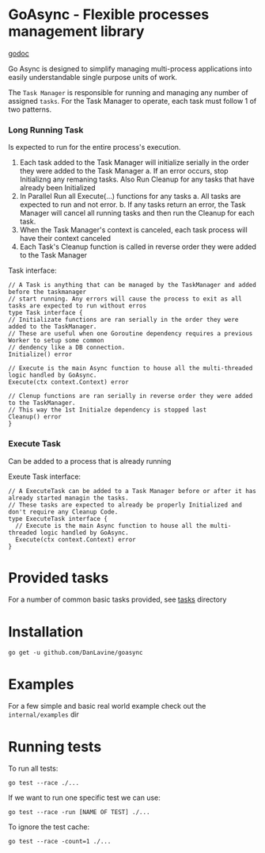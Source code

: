 # GoAsync - Flexible processes management library
[godoc](https://pkg.go.dev/github.com/DanLavine/goasync)

Go Async is designed to simplify managing multi-process applications into easily understandable
single purpose units of work.

The `Task Manager` is responsible for running and managing any number of assigned `tasks`.
For the Task Manager to operate, each task must follow 1 of two patterns.

### Long Running Task
Is expected to run for the entire process's execution.

1. Each task added to the Task Manager will initialize serially in the order they were added to the Task Manager
  a. If an error occurs, stop Initializng any remaning tasks. Also Run Cleanup for any tasks that have already been Initialized
2. In Parallel Run all Execute(...) functions for any tasks
  a. All tasks are expected to run and not error.
  b. If any tasks return an error, the Task Manager will cancel all running tasks and then run the Cleanup for each task.
3. When the Task Manager's context is canceled, each task process will have their context canceled
4. Each Task's Cleanup function is called in reverse order they were added to the Task Manager

Task interface:
```
// A Task is anything that can be managed by the TaskManager and added before the taskmanager
// start running. Any errors will cause the process to exit as all tasks are expected to run without erros
type Task interface {
// Initializate functions are ran serially in the order they were added to the TaskManager.
// These are useful when one Goroutine dependency requires a previous Worker to setup some common
// dendency like a DB connection.
Initialize() error

// Execute is the main Async function to house all the multi-threaded logic handled by GoAsync.
Execute(ctx context.Context) error

// Clenup functions are ran serially in reverse order they were added to the TaskManager.
// This way the 1st Initialze dependency is stopped last
Cleanup() error
}
```

### Execute Task
Can be added to a process that is already running

Exeute Task interface:
```
// A ExecuteTask can be added to a Task Manager before or after it has already started managin the tasks.
// These tasks are expected to already be properly Initialized and don't require any Cleanup Code.
type ExecuteTask interface {
  // Execute is the main Async function to house all the multi-threaded logic handled by GoAsync.
  Execute(ctx context.Context) error
}
```

# Provided tasks
For a number of common basic tasks provided, see [tasks](./tasks) directory

# Installation
```
go get -u github.com/DanLavine/goasync
```

# Examples
For a few simple and basic real world example check out the `internal/examples` dir

# Running tests
To run all tests:
```
go test --race ./...
```

If we want to run one specific test we can use:
```
go test --race -run [NAME OF TEST] ./...
```

To ignore the test cache:
```
go test --race -count=1 ./...
```

